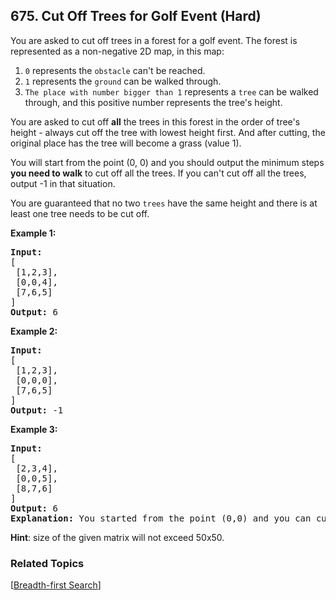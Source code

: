 <!--|This file generated by command(leetcode description); DO NOT EDIT.    |-->
<!--+----------------------------------------------------------------------+-->
<!--|@author    Openset <openset.wang@gmail.com>                           |-->
<!--|@link      https://github.com/openset                                 |-->
<!--|@home      https://github.com/openset/leetcode                        |-->
<!--+----------------------------------------------------------------------+-->

## 675. Cut Off Trees for Golf Event (Hard)

<p>
You are asked to cut off trees in a forest for a golf event. The forest is represented as a non-negative 2D map, in this map:
<ol>
<li><code>0</code> represents the <code>obstacle</code> can't be reached.</li>
<li><code>1</code> represents the <code>ground</code> can be walked through.</li>
<li><code>The place with number bigger than 1</code> represents a <code>tree</code> can be walked through, and this positive number represents the tree's height.</li>
</ol>
</p>

<p>
You are asked to cut off <b>all</b> the trees in this forest in the order of tree's height - always cut off the tree with lowest height first. And after cutting, the original place has the tree will become a grass (value 1). 
</p>

<p>
You will start from the point (0, 0) and you should output the minimum steps <b>you need to walk</b> to cut off all the trees. If you can't cut off all the trees, output -1 in that situation.
</p>

<p>
You are guaranteed that no two <code>trees</code> have the same height and there is at least one tree needs to be cut off.
</p>

<p><b>Example 1:</b><br />
<pre>
<b>Input:</b> 
[
 [1,2,3],
 [0,0,4],
 [7,6,5]
]
<b>Output:</b> 6
</pre>
</p>

<p><b>Example 2:</b><br />
<pre>
<b>Input:</b> 
[
 [1,2,3],
 [0,0,0],
 [7,6,5]
]
<b>Output:</b> -1
</pre>
</p>

<p><b>Example 3:</b><br />
<pre>
<b>Input:</b> 
[
 [2,3,4],
 [0,0,5],
 [8,7,6]
]
<b>Output:</b> 6
<b>Explanation:</b> You started from the point (0,0) and you can cut off the tree in (0,0) directly without walking.
</pre>
</p>

<p>
<b>Hint</b>: size of the given matrix will not exceed 50x50.
</p>

### Related Topics
[[Breadth-first Search](https://github.com/openset/leetcode/tree/master/tag/breadth-first-search/README.md)]
